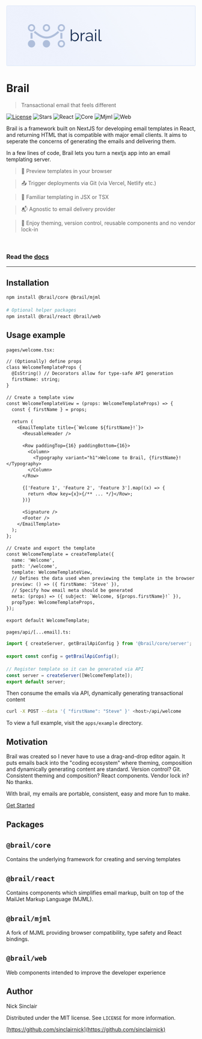 ![Brail](./static/cover.jpg)

# Brail

> Transactional email that feels different

[![License][license-image]][license-url]
![Stars][stars-image]
![React][react-badge]
![Core][core-badge]
![Mjml][mjml-badge]
![Web][web-badge]

Brail is a framework built on NextJS for developing email templates in React, and returning HTML that is compatible with major email clients. It aims to seperate the concerns of generating the emails and delivering them.

In a few lines of code, Brail lets you turn a nextjs app into an email templating server.

> 📧 Preview templates in your browser

> 📤 Trigger deployments via Git (via Vercel, Netlify etc.)

> 🔑 Familiar templating in JSX or TSX

> 📬 Agnostic to email delivery provider

> 🧰 Enjoy theming, version control, reusable components and no vendor lock-in

<br/>

### Read the [docs](https://brail.vercel.app)

---

## Installation

```sh
npm install @brail/core @brail/mjml

# Optional helper packages
npm install @brail/react @brail/web
```

## Usage example

`pages/welcome.tsx:`

```tsx
// (Optionally) define props
class WelcomeTemplateProps {
  @IsString() // Decorators allow for type-safe API generation
  firstName: string;
}

// Create a template view
const WelcomeTemplateView = (props: WelcomeTemplateProps) => {
  const { firstName } = props;

  return (
    <EmailTemplate title={`Welcome ${firstName}!`}>
      <ReusableHeader />

      <Row paddingTop={16} paddingBottom={16}>
        <Column>
          <Typography variant="h1">Welcome to Brail, {firstName}!</Typography>
        </Column>
      </Row>

      {['Feature 1', 'Feature 2', 'Feature 3'].map((x) => {
        return <Row key={x}>{/** ... */}</Row>;
      })}

      <Signature />
      <Footer />
    </EmailTemplate>
  );
};

// Create and export the template
const WelcomeTemplate = createTemplate({
  name: 'Welcome',
  path: '/welcome',
  template: WelcomeTemplateView,
  // Defines the data used when previewing the template in the browser
  preview: () => ({ firstName: 'Steve' }),
  // Specify how email meta should be generated
  meta: (props) => ({ subject: `Welcome, ${props.firstName}!` }),
  propType: WelcomeTemplateProps,
});

export default WelcomeTemplate;
```

`pages/api/[...email].ts:`

```ts
import { createServer, getBrailApiConfig } from '@brail/core/server';

export const config = getBrailApiConfig();

// Register template so it can be generated via API
const server = createServer([WelcomeTemplate]);
export default server;
```

Then consume the emails via API, dynamically generating transactional content

```sh
curl -X POST --data '{ "firstName": "Steve" }' <host>/api/welcome
```

To view a full example, visit the `apps/example` directory.

## Motivation

Brail was created so I never have to use a drag-and-drop editor again. It puts emails back into the "coding ecosystem" where theming, composition and dynamically generating content are standard. Version control? Git. Consistent theming and composition? React components. Vendor lock in? No thanks.

With brail, my emails are portable, consistent, easy and more fun to make.

[Get Started](https://brail.vercel.app)

## Packages

## `@brail/core`

Contains the underlying framework for creating and serving templates

## `@brail/react`

Contains components which simplifies email markup, built on top of the MailJet Markup Language (MJML).

## `@brail/mjml`

A fork of MJML providing browser compatibility, type safety and React bindings.

## `@brail/web`

Web components intended to improve the developer experience

## Author

Nick Sinclair

Distributed under the MIT license. See `LICENSE` for more information.

[https://github.com/sinclairnick](https://github.com/sinclairnick)

<!-- Markdown link & img dfn's -->

[npm-image]: https://img.shields.io/npm/v/datadog-metrics.svg?style=flat-square
[npm-url]: https://www.npmjs.com/package/@brail/core
[license-image]: https://img.shields.io/github/license/sinclairnick/brail
[license-url]: /LICENSE
[stars-image]: https://img.shields.io/github/stars/sinclairnick/brail
[core-badge]: https://img.shields.io/npm/v/@brail/core?label=@brail/core
[react-badge]: https://img.shields.io/npm/v/@brail/react?label=@brail/react
[mjml-badge]: https://img.shields.io/npm/v/@brail/mjml?label=@brail/mjml
[web-badge]: https://img.shields.io/npm/v/@brail/mjml?label=@brail/web
